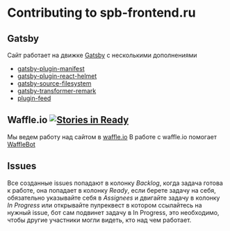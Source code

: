 # Contributing to spb-frontend.ru

## Gatsby
Сайт работает на движке [Gatsby](https://www.gatsbyjs.org/)
с несколькими дополнениями
- [gatsby-plugin-manifest](https://www.npmjs.com/package/gatsby-plugin-manifest)
- [gatsby-plugin-react-helmet](https://www.npmjs.com/package/gatsby-plugin-react-helmet)
- [gatsby-source-filesystem](https://www.npmjs.com/package/gatsby-source-filesystem)
- [gatsby-transformer-remark](https://www.npmjs.com/package/gatsby-transformer-remark)
- [plugin-feed](https://github.com/spb-frontend/spb-frontend.ru/tree/master/plugins/plugin-feed)

## Waffle.io [![Stories in Ready](https://badge.waffle.io/spb-frontend/spb-frontend.ru.svg?label=ready&title=Ready)](http://waffle.io/spb-frontend/spb-frontend.ru)

Мы ведем работу над сайтом в [waffle.io](http://waffle.io/spb-frontend/spb-frontend.ru)
В работе с waffle.io помогает [WaffleBot](https://help.waffle.io/wafflebot-basics/getting-started-with-the-wafflebot/how-to-use-the-wafflebot)

## Issues
Все созданные issues попадают в колонку *Backlog*, когда задача готова к работе,
она попадает в колонку *Ready*, если берете задачу на себя,
обязательно указывайте себя в *Assignees*
и двигайте задачу в колонку *In Progress*
или открывайте пулреквест в котором ссылайтесь на нужный issue, бот сам подвинет
задачу в In Progress, это необходимо, чтобы другие участники могли видеть,
кто над чем работает.
